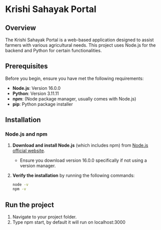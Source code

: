 # Krishi Sahayak Portal

## Overview
The Krishi Sahayak Portal is a web-based application designed to assist farmers with various agricultural needs. This project uses Node.js for the backend and Python for certain functionalities.

## Prerequisites
Before you begin, ensure you have met the following requirements:
- **Node.js**: Version 16.0.0
- **Python**: Version 3.11.11
- **npm**: (Node package manager, usually comes with Node.js)
- **pip**: Python package installer

## Installation

### Node.js and npm
1. **Download and install Node.js** (which includes npm) from [Node.js official website](https://nodejs.org/).
   - Ensure you download version 16.0.0 specifically if not using a version manager.

2. **Verify the installation** by running the following commands:
   ```sh
   node -v
   npm -v

## Run the project
1. Navigate to your project folder.
2. Type npm start, by default it will run on localhost:3000

